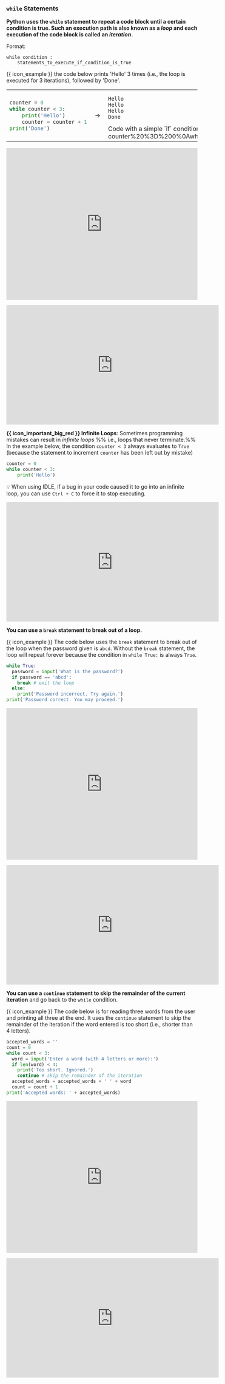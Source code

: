 ### `while` Statements

**Python uses the `while` statement to repeat a code block until a certain condition is true. Such an execution path is also known as a _loop_ and each execution of the code block is called an _iteration_.**

Format:
```
while condition :
    statements_to_execute_if_condition_is_true
```
<tip-box>

{{ icon_example }} the code below prints 'Hello' 3 times (i.e., the loop is executed for 3 iterations), followed by 'Done'.

<table>
<tr>
  <td>

```python
counter = 0
while counter < 3:
    print('Hello')
    counter = counter + 1
print('Done')
```
  </td>
  <td>&nbsp;→&nbsp;</td>
  <td>
  
```
Hello
Hello
Hello
Done
```
<include src="visualize.md" boilerplate >
  <span id="title">Code with a simple `if` condition</span>
  <span id="code">counter%20%3D%200%0Awhile%20counter%20%3C%203%3A%0A%20%20%20%20print%28'Hello'%29%0A%20%20%20%20counter%20%3D%20counter%20%2B%201%0Aprint%28'Done'%29</span>
</include>

  </td>
</tr>
</table>


<panel type="seamless" header="%%{{ icon_try }} Try your own%%">

<iframe height="400px" width="100%" src="https://repl.it/@pythonbasics/hello-thrice?lite=true" scrolling="no" frameborder="no" allowtransparency="true" allowfullscreen="true" sandbox="allow-forms allow-pointer-lock allow-popups allow-same-origin allow-scripts allow-modals"></iframe>

</panel><p/>

</tip-box>

<panel type="seamless" header="%%{{ icon_video }} Basic `while` loops%%">
<iframe width="560" height="315" src="https://www.youtube.com/embed/885qKiiKisI?rel=0&showinfo=0&start=8&end=107&version=3" frameborder="0" allowfullscreen></iframe>

</panel><p/>

<tip-box>

**{{ icon_important_big_red }} Infinite Loops**: Sometimes programming mistakes can result in _infinite loops_ %%&nbsp;i.e., loops that never terminate.%% In the example below, the condition `counter < 3` always evaluates to `True` (because the statement to increment `counter` has been left out by mistake)

```python
counter = 0
while counter < 3:
    print('Hello')
```

:bulb: When using IDLE, if a bug in your code caused it to go into an infinite loop,  you can use `Ctrl + C` to force it to stop executing.

<panel type="seamless" header="%%{{ icon_video }} Infinite loops%%">
<iframe width="560" height="315" src="https://www.youtube.com/embed/885qKiiKisI?rel=0&showinfo=0&start=297&end=340&version=3" frameborder="0" allowfullscreen></iframe>

</panel>

</tip-box>

<include src="exercisePanel.md" boilerplate var-title="Vending Machine - Add Loop" var-file="e-vending-oneCoin.md" />
<include src="exercisePanel.md" boilerplate var-title="Vending Machine - Accept Multiple Coins" var-file="e-vending-multipleCoins.md" />  

**You can use a `break` statement to break out of a loop.**

<tip-box> 

{{ icon_example }} The code below uses the `break` statement to break out of the loop when the password given is `abcd`. Without the `break` statement, the loop will repeat forever because the condition in `while True:` is always `True`.

```python
while True:
  password = input('What is the password?')
  if password == 'abcd':
    break # exit the loop
  else:
    print('Password incorrect. Try again.')
print('Password correct. You may proceed.')
```

<panel type="seamless" header="%%{{ icon_try }} Try your own%%">

<iframe height="400px" width="100%" src="https://repl.it/@pythonbasics/password-loop?lite=true" scrolling="no" frameborder="no" allowtransparency="true" allowfullscreen="true" sandbox="allow-forms allow-pointer-lock allow-popups allow-same-origin allow-scripts allow-modals"></iframe>

</panel><p/>

</tip-box>

<panel type="seamless" header="%%{{ icon_video }} `break` inside `while` loops%%">
<iframe width="560" height="315" src="https://www.youtube.com/embed/885qKiiKisI?rel=0&showinfo=0&start=346&end=409&version=3" frameborder="0" allowfullscreen></iframe>

</panel>

<include src="exercisePanel.md" boilerplate var-title="Vending Machine - Allow Abort" var-file="e-vending-allowAbort.md" /> 

**You can use a `continue` statement to skip the remainder of the current iteration** and go back to the `while` condition.

<tip-box> 

{{ icon_example }} The code below is for reading three words from the user and printing all three at the end. It uses the `continue` statement to skip the remainder of the iteration if the word entered is too short (i.e., shorter than 4 letters).

```python
accepted_words = ''
count = 0
while count < 3:
  word = input('Enter a word (with 4 letters or more):')
  if len(word) < 4:
    print('Too short. Ignored.')
    continue # skip the remainder of the iteration
  accepted_words = accepted_words + ' ' + word
  count = count + 1
print('Accepted words: ' + accepted_words)
```

<panel type="seamless" header="%%{{ icon_try }} Try your own%%">

<iframe height="400px" width="100%" src="https://repl.it/@pythonbasics/three-words?lite=true" scrolling="no" frameborder="no" allowtransparency="true" allowfullscreen="true" sandbox="allow-forms allow-pointer-lock allow-popups allow-same-origin allow-scripts allow-modals"></iframe>

</panel><p/>

</tip-box>

<panel type="seamless" header="%%{{ icon_video }} `continue` inside `while` loops%%">
<iframe width="560" height="315" src="https://www.youtube.com/embed/885qKiiKisI?rel=0&showinfo=0&start=449&end=545&version=3" frameborder="0" allowfullscreen></iframe>

</panel><p/>

<include src="exercisePanel.md" boilerplate var-title="Vending Machine - Legit Coins" var-file="e-vending-legitCoins.md" />